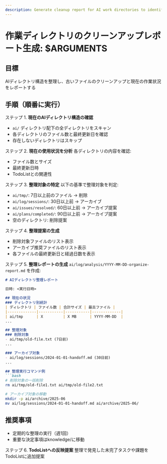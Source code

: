 ```yaml
---
description: Generate cleanup report for AI work directories to identify old files and suggest organization
---
```


# 作業ディレクトリのクリーンアップレポート生成: $ARGUMENTS

## 目標

AIディレクトリ構造を整理し、古いファイルのクリーンアップと現在の作業状況をレポートする

## 手順（順番に実行）

ステップ 1. **現在のAIディレクトリ構造の確認**
- `ai/` ディレクトリ配下の全ディレクトリをスキャン
- 各ディレクトリのファイル数と最終更新日を確認
- 存在しないディレクトリはスキップ

ステップ 2. **現在の使用状況を分析**
各ディレクトリの内容を確認:
- ファイル数とサイズ
- 最終更新日時
- TodoListとの関連性

ステップ 3. **整理対象の特定**
以下の基準で整理対象を判定:
- `ai/tmp/`: 7日以上前のファイル → 削除
- `ai/log/sessions/`: 30日以上前 → アーカイブ
- `ai/issues/resolved/`: 60日以上前 → アーカイブ提案
- `ai/plans/completed/`: 90日以上前 → アーカイブ提案
- 空のディレクトリ: 削除提案

ステップ 4. **整理提案の生成**
- 削除対象ファイルのリスト表示
- アーカイブ推奨ファイルのリスト表示
- 各ファイルの最終更新日と経過日数を表示

ステップ 5. **整理レポートの生成**
`ai/log/analysis/YYYY-MM-DD-organize-report.md` を作成:
```markdown
# AIディレクトリ整理レポート

日時: <実行日時>

## 現在の状況
### ディレクトリ別統計
| ディレクトリ | ファイル数 | 合計サイズ | 最古ファイル |
|-------------|-----------|-----------|-------------|
| ai/tmp      | X         | X MB      | YYYY-MM-DD  |
...

## 整理対象
### 削除対象
- ai/tmp/old-file.txt (7日前)
...

### アーカイブ対象
- ai/log/sessions/2024-01-01-handoff.md (30日前)
...

## 整理実行コマンド例
```bash
# 削除対象の一括削除
rm ai/tmp/old-file1.txt ai/tmp/old-file2.txt

# アーカイブ対象の移動
mkdir -p ai/archive/2025-06
mv ai/log/sessions/2024-01-01-handoff.md ai/archive/2025-06/
```

## 推奨事項
- 定期的な整理の実行（週1回）
- 重要な決定事項はknowledge/に移動

ステップ 6. **TodoListへの反映提案**
整理で発見した未完了タスクや課題をTodoListに追加提案
